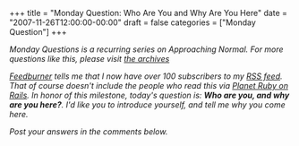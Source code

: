 +++
title = "Monday Question: Who Are You and Why Are You Here"
date = "2007-11-26T12:00:00-00:00"
draft = false
categories = ["Monday Question"]
+++

<i>Monday Questions is a recurring series on Approaching Normal. For
more questions like this, please visit [the
archives](http://larrywright.me/categories/questions.</i>)

[Feedburner](http://www.feedburner.com) tells me that I now have over
100 subscribers to my [RSS
feed](http://feeds.feedburner.com/ApproachingNormal). That of course
doesn't include the people who read this via [Planet Ruby on
Rails](http://www.planetrubyonrails.org). In honor of this milestone,
today's question is: **Who are you, and why are you here?**. I'd like
you to introduce yourself, and tell me why you come here.

Post your answers in the comments below.

